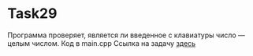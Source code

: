 # Task29
Программа проверяет, является ли введенное с клавиатуры число — целым числом.
Код в main.cpp
Ссылка на задачу [здесь](http://cppstudio.com/post/1372/)

